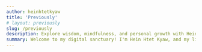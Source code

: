 ```yaml
---
author: heinhtetkyaw
title: 'Previously'
# layout: previously
slug: /previously
description: Explore wisdom, mindfulness, and personal growth with Hein Htet Kyaw. Your journey to a more meaningful life starts here.
summary: Welcome to my digital sanctuary! I'm Hein Htet Kyaw, and my life's greatest passion is sharing wisdom. I hail from Yangon, where my journey of exploration and enlightenment began. From a young age, I've been captivated by the timeless pursuit of knowledge and the profound insights that emerge from it.
---
```


